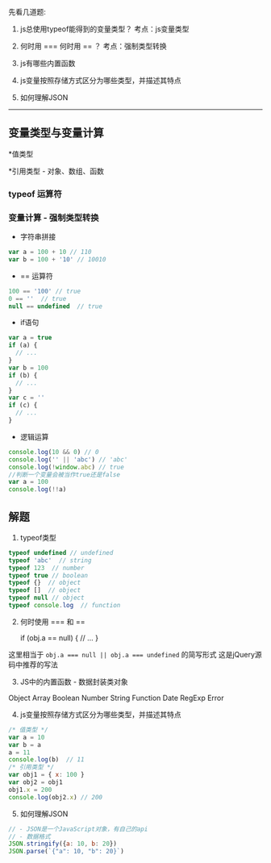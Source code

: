 先看几道题:

1. js总使用typeof能得到的变量类型？ 考点：js变量类型

2. 何时用 === 何时用 == ？ 考点：强制类型转换

3. js有哪些内置函数

4. js变量按照存储方式区分为哪些类型，并描述其特点

5. 如何理解JSON

---

## 变量类型与变量计算

*值类型

*引用类型  -  对象、数组、函数

### typeof 运算符

### 变量计算 - 强制类型转换

* 字符串拼接

```js
var a = 100 + 10 // 110
var b = 100 + '10' // 10010
```

* == 运算符

```js
100 == '100' // true
0 == ''  // true
null == undefined  // true
```

* if语句

```js
var a = true
if (a) {
  // ...
}
var b = 100
if (b) {
  // ...
}
var c = ''
if (c) {
  // ...
}
```

* 逻辑运算

```js
console.log(10 && 0) // 0
console.log('' || 'abc') // 'abc'
console.log(!window.abc) // true
//判断一个变量会被当作true还是false
var a = 100
console.log(!!a)
```

## 解题

1. typeof类型

```js
typeof undefined // undefined
typeof 'abc'  // string
typeof 123  // number
typeof true // boolean
typeof {}  // object
typeof []  // object
typeof null // object
typeof console.log  // function
```

2. 何时使用 === 和 ==

    if (obj.a == null) {
      // ...
    }

这里相当于 `obj.a === null || obj.a === undefined` 的简写形式
这是jQuery源码中推荐的写法

3. JS中的内置函数 - 数据封装类对象

Object
Array
Boolean
Number
String
Function
Date
RegExp
Error

4. js变量按照存储方式区分为哪些类型，并描述其特点

```js
/* 值类型 */
var a = 10
var b = a
a = 11
console.log(b)  // 11
/* 引用类型 */
var obj1 = { x: 100 }
var obj2 = obj1
obj1.x = 200
console.log(obj2.x) // 200
```

5. 如何理解JSON

```js
// - JSON是一个JavaScript对象，有自己的api
// - 数据格式
JSON.stringify({a: 10, b: 20})
JSON.parse(`{"a": 10, "b": 20}`)
```

